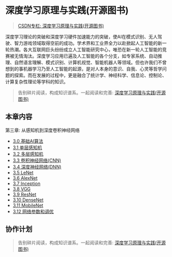 # 深度学习原理与实践(开源图书)

> [CSDN专栏: 深度学习原理与实践(开源图书)](https://blog.csdn.net/column/details/27839.html)

深度学习理论的突破和深度学习硬件加速能力的突破，使AI在模式识别、无人驾驶、智力游戏领域取得空前的成功。学术界和工业界全力以赴掀起人工智能的新一轮热潮。各大互联网巨头纷纷成立人工智能研究中心，唯恐在新一轮人工智能的竞赛被无情淘汰。深度学习应用已遍及人工智能的各个分支，如专家系统、自动推理、自然语言理解、模式识别、计算机视觉、智能机器人等领域。但也许我们不曾想到的事机器学习乃至人工智能的起源，是对人本身的意识、自我、心灵等哲学问题的探索。而在发展的过程中，更是融合了统计学、神经科学、信息论、控制论、计算复杂性理论等学科的知识。

> 告别碎片阅读，构成知识谱系。一起阅读和完善: [深度学习原理与实践(开源图书)](https://github.com/media-tm/MTOpenML)

## 本章内容

第三章: 从感知机到深度卷积神经网络

- [3.0 基础AI算法](./30-ai-basic-level.md)
- [3.1 单层感知机](./31-ai-single-perceptron.md)
- [3.2 多层感知机](./32-ai-multi-perceptron.md)
- [3.3 卷积神经网络(CNN)](./33-ai-cnn.md)
- [3.4 深度神经网络(DNN)](./34-ai-deep-cnn.md)
- [3.5 LeNet](./35-ai-lenet.md)
- [3.6 AlexNet](./36-ai-alexnet.md)
- [3.7 Inception](./37-ai-inception.md)
- [3.8 VGG](./38-ai-vgg.md)
- [3.9 ResNet](./39-ai-resnet.md)
- [3.10 DenseNet](./310-ai-densenet.md)
- [3.11 MobileNet](./311-ai-mobilenet.md)
- [3.12 网络参数和调优](./312-ai-optimization.md)

## 协作计划

> 告别碎片阅读，构成知识谱系。一起阅读和完善: [深度学习原理与实践(开源图书)](https://github.com/media-tm/MTOpenML)